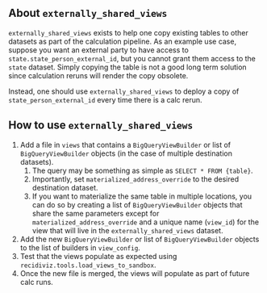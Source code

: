 ## About `externally_shared_views`

`externally_shared_views` exists to help one copy existing tables to other datasets as part of the 
calculation pipeline.
As an example use case, suppose you want an external party to have access to 
`state.state_person_external_id`, but you cannot grant them access to the `state` dataset.
Simply copying the table is not a good long term solution since calculation reruns will 
render the copy obsolete.

Instead, one should use `externally_shared_views` to deploy a copy of `state_person_external_id` every
time there is a calc rerun.

## How to use `externally_shared_views`
1. Add a file in `views` that contains a `BigQueryViewBuilder` or list of 
   `BigQueryViewBuilder` objects (in the case of multiple destination datasets).
   1. The query may be something as simple as `SELECT * FROM {table}`.
   1. Importantly, set `materialized_address_override` to the desired 
      destination dataset.
   1. If you want to materialize the same table in multiple locations, you can do so by 
      creating a list of `BigQueryViewBuilder` objects that share the same parameters 
      except for `materialized_address_override` and a unique name (`view_id`) for the 
      view that will live in the `externally_shared_views` dataset.
1. Add the new `BigQueryViewBuilder` or list of `BigQueryViewBuilder` objects to the 
   list of builders in `view_config`.
1. Test that the views populate as expected using `recidiviz.tools.load_views_to_sandbox`.
1. Once the new file is merged, the views will populate as part of future calc runs.
